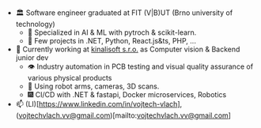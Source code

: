 - 🏛️ Software engineer graduated at FIT (V|B)UT (Brno university of technology)
  - 🤖 Specialized in AI & ML with pytroch & scikit-learn.
  - 🌱 Few projects in .NET, Python, React.js&ts, PHP, ...
- 👷 Currently working at [kinalisoft s.r.o.](https://kinali.cz/) as Computer vision & Backend junior dev
  - 👁️ Industry automation in PCB testing and visual quality assurance of various physical products
  - 🦾 Using robot arms, cameras, 3D scans.
  - 🎆 CI/CD with .NET & fastapi, Docker microservices, Robotics
- 📫 (LI)[https://www.linkedin.com/in/vojtech-vlach], (vojtechvlach.vv@gmail.com)[mailto:vojtechvlach.vv@gmail.com]
